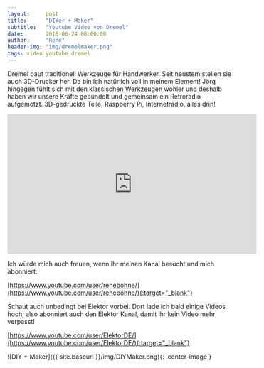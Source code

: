 ```yaml
---
layout:     post
title:      "DIYer + Maker"
subtitle:   "Youtube Video von Dremel"
date:       2016-06-24 08:00:00
author:     "René"
header-img: "img/dremelmaker.png"
tags: video youtube dremel
---
```

Dremel baut traditionell Werkzeuge für Handwerker. Seit neustem stellen sie auch 3D-Drucker her.
Da bin ich natürlich voll in meinem Element!
Jörg hingegen fühlt sich mit den klassischen Werkzeugen wohler und deshalb haben wir unsere Kräfte gebündelt und gemeinsam ein Retroradio aufgemotzt. 3D-gedruckte Teile, Raspberry Pi, Internetradio, alles drin!

<div class="videoWrapper">
<iframe width="560" height="315" src="https://www.youtube.com/embed/QOaRyzJSTDc" frameborder="0" allowfullscreen></iframe>
</div>

Ich würde mich auch freuen, wenn ihr meinen Kanal besucht und mich abonniert:

[https://www.youtube.com/user/renebohne/](https://www.youtube.com/user/renebohne/){:target="_blank"}

Schaut auch unbedingt bei Elektor vorbei. Dort lade ich bald einige Videos hoch, also abonniert auch den Elektor Kanal, damit ihr kein Video mehr verpasst!

[https://www.youtube.com/user/ElektorDE/](https://www.youtube.com/user/ElektorDE/){:target="_blank"}

![DIY + Maker]({{ site.baseurl }}/img/DIYMaker.png){: .center-image }
